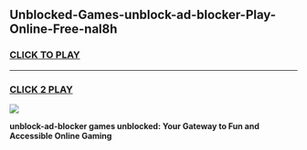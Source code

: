 
## Unblocked-Games-unblock-ad-blocker-Play-Online-Free-nal8h
<h3>
<a href="https://premium76.site?title=unblock-ad-blocker&ref=26A">CLICK TO PLAY</a></h3>
<hr>

<h3>
<a href="https://premium76.site?title=unblock-ad-blocker&ref=26A">CLICK 2 PLAY</a>
  
</h3>

<a href="https://premium76.site?title=unblock-ad-blocker&ref=26A"><img src="https://clearcache.store/games.png"></a>


**unblock-ad-blocker games unblocked: Your Gateway to Fun and Accessible Online Gaming**
